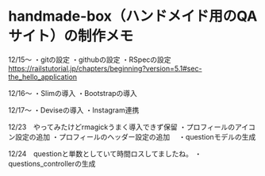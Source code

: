 # handmade-box（ハンドメイド用のQAサイト）の制作メモ

12/15〜
・gitの設定
・githubの設定
・RSpecの設定
https://railstutorial.jp/chapters/beginning?version=5.1#sec-the_hello_application

12/16〜
・Slimの導入
・Bootstrapの導入

12/17〜
・Deviseの導入
・Instagram連携

12/23　やってみたけどrmagickうまく導入できず保留
・プロフィールのアイコン設定の追加
・プロフィールのヘッダー設定の追加　
・questionモデルの生成

12/24　questionと単数としていて時間ロスしてましたね。
・questions_controllerの生成

